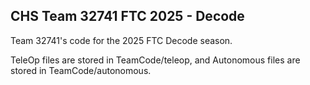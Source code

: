 ## CHS Team 32741 FTC 2025 - Decode
Team 32741's code for the 2025 FTC Decode season.

TeleOp files are stored in TeamCode/teleop, and Autonomous files are stored in TeamCode/autonomous.
